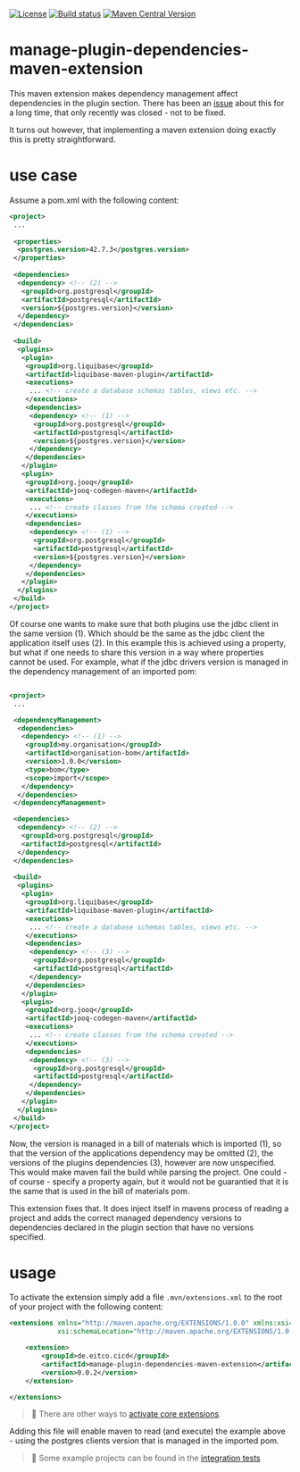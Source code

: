 
[![License](https://img.shields.io/github/license/eitco/bom-maven-plugin.svg?style=for-the-badge)](https://opensource.org/license/mit)
[![Build status](https://img.shields.io/github/actions/workflow/status/eitco/manage-plugin-dependencies-maven-extension/deploy.yaml?branch=main&style=for-the-badge&logo=github)](https://github.com/eitco/manage-plugin-dependencies-maven-extension/actions/workflows/deploy.yaml)
[![Maven Central Version](https://img.shields.io/maven-central/v/de.eitco.cicd/manage-plugin-dependencies-maven-extension?style=for-the-badge&logo=apachemaven)](https://central.sonatype.com/artifact/de.eitco.cicd/manage-plugin-dependencies-maven-extension)

# manage-plugin-dependencies-maven-extension

This maven extension makes dependency management affect dependencies in the plugin section. There has been an
[issue](https://issues.apache.org/jira/browse/MNG-2496) about this for a long time, that only recently 
was closed - not to be fixed. 

It turns out however, that implementing a maven extension doing exactly this is pretty straightforward.

# use case 

Assume a pom.xml with the following content:

````xml
<project>
 ...
 
 <properties>
  <postgres.version>42.7.3</postgres.version>
 </properties>
 
 <dependencies>
  <dependency> <!-- (2) -->
   <groupId>org.postgresql</groupId>
   <artifactId>postgresql</artifactId>
   <version>${postgres.version}</version>
  </dependency>
 </dependencies>
 
 <build>
  <plugins>
   <plugin>
    <groupId>org.liquibase</groupId>
    <artifactId>liquibase-maven-plugin</artifactId>
    <executions>
     ... <!-- create a database schemas tables, views etc. -->
    </executions>
    <dependencies>
     <dependency> <!-- (1) -->
      <groupId>org.postgresql</groupId>
      <artifactId>postgresql</artifactId>
      <version>${postgres.version}</version>
     </dependency>
    </dependencies>
   </plugin>
   <plugin>
    <groupId>org.jooq</groupId>
    <artifactId>jooq-codegen-maven</artifactId>
    <executions>
     ... <!-- create classes from the schema created -->
    </executions>
    <dependencies>
     <dependency> <!-- (1) -->
      <groupId>org.postgresql</groupId>
      <artifactId>postgresql</artifactId>
      <version>${postgres.version}</version>
     </dependency>
    </dependencies>
   </plugin>
  </plugins>
 </build>
</project>
````
Of course one wants to make sure that both plugins use the jdbc client in the same version (1). Which should be 
the same as the jdbc client the application itself uses (2). In this example this is achieved using a property, but 
what if one needs to share this version in a way where properties cannot be used. For example, 
what if the jdbc drivers version is managed in the dependency management of an imported pom:

````xml

<project>
 ...

 <dependencyManagement>
  <dependencies>
   <dependency> <!-- (1) -->
    <groupId>my.organisation</groupId>
    <artifactId>organisation-bom</artifactId>
    <version>1.0.0</version>
    <type>bom</type>
    <scope>import</scope>
   </dependency>
  </dependencies>
 </dependencyManagement>

 <dependencies>
  <dependency> <!-- (2) -->
   <groupId>org.postgresql</groupId>
   <artifactId>postgresql</artifactId>
  </dependency>
 </dependencies>
 
 <build>
  <plugins>
   <plugin>
    <groupId>org.liquibase</groupId>
    <artifactId>liquibase-maven-plugin</artifactId>
    <executions>
     ... <!-- create a database schemas tables, views etc. -->
    </executions>
    <dependencies>
     <dependency> <!-- (3) -->
      <groupId>org.postgresql</groupId>
      <artifactId>postgresql</artifactId>
     </dependency>
    </dependencies>
   </plugin>
   <plugin>
    <groupId>org.jooq</groupId>
    <artifactId>jooq-codegen-maven</artifactId>
    <executions>
     ... <!-- create classes from the schema created -->
    </executions>
    <dependencies>
     <dependency> <!-- (3) -->
      <groupId>org.postgresql</groupId>
      <artifactId>postgresql</artifactId>
     </dependency>
    </dependencies>
   </plugin>
  </plugins>
 </build>
</project>
````
Now, the version is managed in a bill of materials which is imported (1), so that the version of the applications 
dependency may be omitted (2), the versions of the plugins dependencies (3), however are now unspecified. This would 
make maven fail the build while parsing the project. One could - of course - specify a property again, but it would 
not be guarantied that it is the same that is used in the bill of materials pom. 

This extension fixes that. It does inject itself in mavens process of reading a project and adds the correct managed dependency 
versions to dependencies declared in the plugin section that have no versions specified.

# usage

To activate the extension simply add a file `.mvn/extensions.xml` to the root of your project with the following content:

````xml
<extensions xmlns="http://maven.apache.org/EXTENSIONS/1.0.0" xmlns:xsi="http://www.w3.org/2001/XMLSchema-instance"
            xsi:schemaLocation="http://maven.apache.org/EXTENSIONS/1.0.0 http://maven.apache.org/xsd/core-extensions-1.0.0.xsd">

    <extension>
        <groupId>de.eitco.cicd</groupId>
        <artifactId>manage-plugin-dependencies-maven-extension</artifactId>
        <version>0.0.2</version>
    </extension>

</extensions>
````

> 📘 There are other ways to [activate core extensions](https://maven.apache.org/guides/mini/guide-using-extensions.html#core-extension).

Adding this file will enable maven to read (and execute) the example above - using the postgres clients version that 
is managed in the imported pom. 

> 📘 Some example projects can be found in the [integration tests](src/it)
